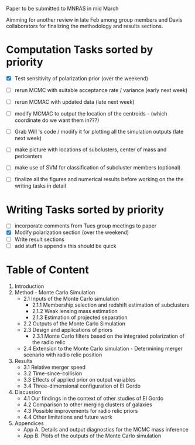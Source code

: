 Paper to be submitted to MNRAS in mid March

Aimming for another review in late Feb among group members and Davis collaborators for finalizing the methodology and results sections.

Computation Tasks sorted by priority  
=====
- [x] Test sensitivity of polarization prior (over the weekend)
- [ ] rerun MCMC with suitable acceptance rate / variance (early next week) 
- [ ] rerun MCMAC with updated data (late next week) 
- [ ] modify MCMAC to output the location of the centroids - (which coordinate
   do we want them in???)
- [ ] Grab Will 's code / modify it for plotting all the simulation outputs
  (late next week) 
- [ ]  make picture with locations of subclusters, center of mass and
   pericenters
- [ ] make use of SVM for classification of subcluster members (optional)
- [ ] finalize all the figures and numerical results before working on the the writing tasks in detail


Writing Tasks sorted by priority  
=====
- [ ] incorporate comments from Tues group meetings to paper
- [x] Modify polarization section (over the weekend) 
- [ ]  Write result sections  
- [ ]  add stuff to appendix this should be quick

Table of Content
====
1. Introduction 
2. Method - Monte Carlo Simulation 
	* 2.1 Inputs of the Monte Carlo simulation 
		* 2.1.1 Membership selection and redshift estimation of subclusters 
		* 2.1.2 Weak lensing mass estimation 
		* 2.1.3 Estimation of projected separation 
	* 2.2 Outputs of the Monte Carlo Simulation 		
	* 2.3 Design and applications of priors 
		* 2.3.1 Monte Carlo filters based on the integrated polarization of the radio relic 
	* 2.4 Extension to the Monte Carlo simulation - Determining merger
	scenario with radio relic position 
3. Results 
	* 3.1 Relative merger speed  
	* 3.2 Time-since-collision
	* 3.3 Effects of applied prior on output variables 
	* 3.4 Three-dimensional configuration of El Gordo 
4. Discussion 
	* 4.1 Our findings in the context of other studies of El Gordo
	* 4.2 Comparison to other merging clusters of galaxies 
	* 4.3 Possible improvements for radio relic priors  
	* 4.4 Other limitations and future work 
5. Appendices 
	* App A. Details and output diagnostics for the MCMC mass inference 
	* App B. Plots of the outputs of the Monte Carlo simulation 
